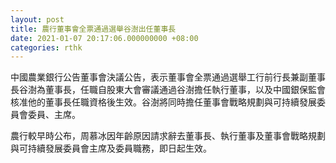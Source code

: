 ```yaml
---
layout: post
title: 農行董事會全票通過選舉谷澍出任董事長
date: 2021-01-07 20:17:06.000000000 +08:00
categories: rthk
---
```


中國農業銀行公告董事會決議公告，表示董事會全票通過選舉工行前行長兼副董事長谷澍為董事長，任職自股東大會審議通過谷澍擔任執行董事，以及中國銀保監會核准他的董事長任職資格後生效。谷澍將同時擔任董事會戰略規劃與可持續發展委員會委員、主席。

農行較早時公布，周慕冰因年齡原因請求辭去董事長、執行董事及董事會戰略規劃與可持續發展委員會主席及委員職務，即日起生效。
